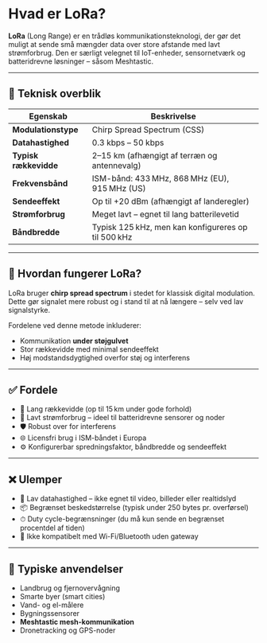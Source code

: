 # Hvad er LoRa?

**LoRa** (Long Range) er en trådløs kommunikationsteknologi, der gør det muligt at sende små mængder data over store afstande med lavt strømforbrug. Den er særligt velegnet til IoT-enheder, sensornetværk og batteridrevne løsninger – såsom Meshtastic.

---

## 📡 Teknisk overblik

| Egenskab             | Beskrivelse                                                                 |
|----------------------|------------------------------------------------------------------------------|
| **Modulationstype** | Chirp Spread Spectrum (CSS)                                                  |
| **Datahastighed**   | 0.3 kbps – 50 kbps                                                            |
| **Typisk rækkevidde** | 2–15 km (afhængigt af terræn og antennevalg)                                |
| **Frekvensbånd**    | ISM-bånd: 433 MHz, 868 MHz (EU), 915 MHz (US)                                |
| **Sendeeffekt**     | Op til +20 dBm (afhængigt af landeregler)                                    |
| **Strømforbrug**    | Meget lavt – egnet til lang batterilevetid                                   |
| **Båndbredde**      | Typisk 125 kHz, men kan konfigureres op til 500 kHz                           |

---

## 🧠 Hvordan fungerer LoRa?

LoRa bruger **chirp spread spectrum** i stedet for klassisk digital modulation. Dette gør signalet mere robust og i stand til at nå længere – selv ved lav signalstyrke.

Fordelene ved denne metode inkluderer:

- Kommunikation **under støjgulvet**
- Stor rækkevidde med minimal sendeeffekt
- Høj modstandsdygtighed overfor støj og interferens

---

## ✅ Fordele

- 📶 Lang rækkevidde (op til 15 km under gode forhold)
- 🔋 Lavt strømforbrug – ideel til batteridrevne sensorer og noder
- 🛡 Robust over for interferens
- 🌐 Licensfri brug i ISM-båndet i Europa
- ⚙️ Konfigurerbar spredningsfaktor, båndbredde og sendeeffekt

---

## ❌ Ulemper

- 🐢 Lav datahastighed – ikke egnet til video, billeder eller realtidslyd
- 📦 Begrænset beskedstørrelse (typisk under 250 bytes pr. overførsel)
- ⏱ Duty cycle-begrænsninger (du må kun sende en begrænset procentdel af tiden)
- 💬 Ikke kompatibelt med Wi-Fi/Bluetooth uden gateway

---

## 🎯 Typiske anvendelser

- Landbrug og fjernovervågning
- Smarte byer (smart cities)
- Vand- og el-målere
- Bygningssensorer
- **Meshtastic mesh-kommunikation**
- Dronetracking og GPS-noder
